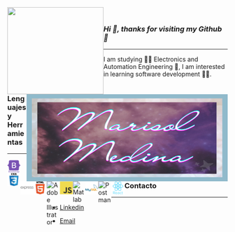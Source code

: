 <div className="contenedor">
    <div className="item">
        <img align="left" src="video1.gif" height="200" width="220"/>
    </div>
    <div className="item">
        <img align="right" src="nombre.png" height="200" width="460"/>
    </div>
</div>
<br />

### ***Hi 👋, thanks for visiting my Github  :purple_heart:***

---

I am studying :woman_student: Electronics and Automation Engineering :robot:, I am interested in learning software development :woman_technologist:.

### **Lenguajes y Herramientas**

---

<img align="left" alt="bootstrap" width="30" src="https://raw.githubusercontent.com/devicons/devicon/master/icons/bootstrap/bootstrap-plain-wordmark.svg" /> 

<img align="left" alt="CSS" width="30" src="https://raw.githubusercontent.com/devicons/devicon/master/icons/css3/css3-original-wordmark.svg" />

<img align="left" alt="Express" width="30" src="https://raw.githubusercontent.com/devicons/devicon/master/icons/express/express-original-wordmark.svg" />


<img align="left" alt="HTML" width="30" src="https://raw.githubusercontent.com/devicons/devicon/master/icons/html5/html5-original-wordmark.svg" />

<img align="left" alt="Adobe Illustrator" width="30" src="https://www.vectorlogo.zone/logos/adobe_illustrator/adobe_illustrator-icon.svg" />

<img align="left" alt="JS" width="30" src="https://raw.githubusercontent.com/devicons/devicon/master/icons/javascript/javascript-original.svg" /> 

<img align="left" alt="Matlab" width="28" src="https://upload.wikimedia.org/wikipedia/commons/2/21/Matlab_Logo.png" /> 

<img align="left" alt="MySQL" width="30" src="https://raw.githubusercontent.com/devicons/devicon/master/icons/mysql/mysql-original-wordmark.svg" /> 

<img align="left" alt="Postman" width="30" src="https://www.vectorlogo.zone/logos/getpostman/getpostman-icon.svg" /> 


<img align="left" alt="React" width="30" src="https://raw.githubusercontent.com/devicons/devicon/master/icons/react/react-original-wordmark.svg" /> 

<br />

### **Contacto**

---

* [Linkedin](https://www.linkedin.com/in/cynthia-marisol-medina/)

* [Email](mailto:marysol345@hotmail.com)
